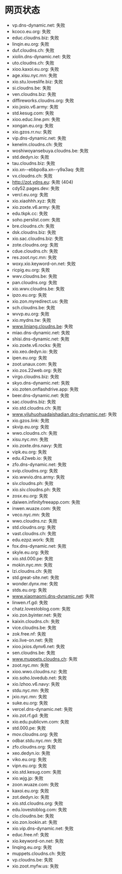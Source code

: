 # 网页状态
- vp.dns-dynamic.net: 失败
- kcoco.eu.org: 失败
- educ.cloudns.biz: 失败
- linqin.eu.org: 失败
- duf.cloudns.ch: 失败
- xiolin.dns-dynamic.net: 失败
- uto.cloudns.ch: 失败
- xioo.kaxoi.eu.org: 失败
- age.xisu.nyc.mn: 失败
- xio.stu.loveslife.biz: 失败
- si.cloudns.be: 失败
- ven.cloudns.biz: 失败
- diffireworks.cloudns.org: 失败
- xio.jxsio.v6.army: 失败
- std.kesug.com: 失败
- xioo.educ.line.pm: 失败
- xongan.eu.org: 失败
- xio.gzos.rr.nu: 失败
- vip.dns-dynamic.net: 失败
- kenelm.cloudns.ch: 失败
- woshiwoyansebuya.cloudns.be: 失败
- std.dedyn.io: 失败
- tau.cloudns.biz: 失败
- xio.xn--ebbpo8a.xn--y9a3aq: 失败
- vx.cloudns.ch: 失败
- http://zot.ydns.eu: 失败 (404)
- cdy52.pages.dev: 失败
- vercl.eu.org: 失败
- xio.xiaohhh.xyz: 失败
- xio.zoxte.v6.army: 失败
- edu.tkpk.cc: 失败
- soho.perslist.com: 失败
- bre.cloudns.ch: 失败
- dsk.cloudns.biz: 失败
- xio.sac.cloudns.biz: 失败
- zote.cloudns.org: 失败
- cdue.cloudns.ch: 失败
- res.zoot.nyc.mn: 失败
- woxy.xio.keyword-on.net: 失败
- ricpig.eu.org: 失败
- wwv.cloudns.be: 失败
- pan.cloudns.org: 失败
- xio.wwv.cloudns.be: 失败
- ipzo.eu.org: 失败
- xio.zon.myredirect.us: 失败
- sch.cloudns.be: 失败
- wvvp.eu.org: 失败
- xio.mydns.tw: 失败
- www.liniang.cloudns.be: 失败
- miao.dns-dynamic.net: 失败
- shisi.dns-dynamic.net: 失败
- xio.zoxte.v6.rocks: 失败
- xio.xeo.dedyn.io: 失败
- ipen.eu.org: 失败
- zoot.unaux.com: 失败
- xio.zos.22web.org: 失败
- virgo.cloudns.biz: 失败
- skyo.dns-dynamic.net: 失败
- xio.zoten.onflashdrive.app: 失败
- beer.dns-dynamic.net: 失败
- sac.cloudns.biz: 失败
- xio.std.cloudns.ch: 失败
- www.yiluhuohuadaishadian.dns-dynamic.net: 失败
- xio.gzos.link: 失败
- skvip.eu.org: 失败
- wwo.cloudns.ch: 失败
- xisu.nyc.mn: 失败
- xio.zoxte.dns.navy: 失败
- vipk.eu.org: 失败
- edu.42web.io: 失败
- zfo.dns-dynamic.net: 失败
- svip.cloudns.org: 失败
- xio.wwvio.dns.army: 失败
- siv.cloudns.ph: 失败
- xio.siv.cloudns.ph: 失败
- zosx.eu.org: 失败
- daiwen.infinityfreeapp.com: 失败
- inwen.wuaze.com: 失败
- veco.nyc.mn: 失败
- wwo.cloudns.nz: 失败
- std.cloudns.org: 失败
- vast.cloudns.ch: 失败
- edu.ezpz.work: 失败
- fox.dns-dynamic.net: 失败
- skyle.eu.org: 失败
- xio.std.000.pe: 失败
- mokin.nyc.mn: 失败
- lzi.cloudns.ch: 失败
- std.great-site.net: 失败
- wonder.dynx.me: 失败
- stds.eu.org: 失败
- www.xiaomaomi.dns-dynamic.net: 失败
- linwen.rf.gd: 失败
- chatz.lovestoblog.com: 失败
- xio.zon.byinter.net: 失败
- kaixin.cloudns.ch: 失败
- vice.cloudns.be: 失败
- zok.free.nf: 失败
- xio.live-on.net: 失败
- xioo.jxios.dynv6.net: 失败
- sen.cloudns.be: 失败
- www.muppets.cloudns.ch: 失败
- zoot.nyc.mn: 失败
- xioo.wwo.cloudns.nz: 失败
- xio.soho.lovedub.net: 失败
- xio.lzhoo.v6.navy: 失败
- stdu.nyc.mn: 失败
- jxio.nyc.mn: 失败
- suke.eu.org: 失败
- vercel.dns-dynamic.net: 失败
- xio.zot.rf.gd: 失败
- xio.edu.publicvm.com: 失败
- std.000.pe: 失败
- mov.cloudns.org: 失败
- odbar.stdu.nyc.mn: 失败
- zfo.cloudns.org: 失败
- xeo.dedyn.io: 失败
- viko.eu.org: 失败
- vipn.eu.org: 失败
- xio.std.kesug.com: 失败
- xio.wjg.jp: 失败
- zoon.wuaze.com: 失败
- kaxoi.eu.org: 失败
- zot.dedyn.io: 失败
- xio.std.cloudns.org: 失败
- edu.lovestoblog.com: 失败
- clo.cloudns.be: 失败
- xio.zon.lookin.at: 失败
- xio.vip.dns-dynamic.net: 失败
- educ.free.nf: 失败
- xio.keyword-on.net: 失败
- linqing.eu.org: 失败
- muppets.cloudns.ch: 失败
- vp.cloudns.be: 失败
- xio.zoot.myfw.us: 失败
